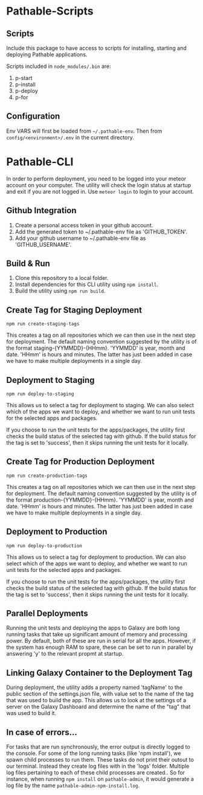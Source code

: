 # Pathable-Scripts

## Scripts

Include this package to have access to scripts for installing, starting and deploying Pathable applications.

Scripts included in `node_modules/.bin` are:

1. p-start
2. p-install
3. p-deploy
4. p-for

## Configuration

Env VARS will first be loaded from `~/.pathable-env`. Then from `config/<environment>/.env` in the current directory.

# Pathable-CLI

In order to perform deployment, you need to be logged into your meteor account on your computer.
The utility will check the login status at startup and exit if you are not logged in. Use
`meteor login` to login to your account.

## Github Integration

1. Create a personal access token in your github account.
2. Add the generated token to ~/.pathable-env file as 'GITHUB_TOKEN'.
3. Add your github username to ~/.pathable-env file as 'GITHUB_USERNAME'.

## Build & Run

1. Clone this repository to a local folder.
2. Install dependencies for this CLI utility using `npm install`.
3. Build the utility using `npm run build`.

## Create Tag for Staging Deployment

`npm run create-staging-tags`

This creates a tag on all repositories which we can then use in the next step for deployment.
The default naming convention suggested by the utility is of the format staging-{YYMMDD}-{HHmm}.
'YYMMDD' is year, month and date. 'HHmm' is hours and minutes. The latter has just been added in
case we have to make multiple deployments in a single day.

## Deployment to Staging

`npm run deploy-to-staging`

This allows us to select a tag for deployment to staging. 
We can also select which of the apps we want to deploy, and whether we want to run
unit tests for the selected apps and packages.

If you choose to run the unit tests for the apps/packages, the utility first checks the build
status of the selected tag with github. If the build status for the tag is set to 'success', then
it skips running the unit tests for it locally.

## Create Tag for Production Deployment

`npm run create-production-tags`

This creates a tag on all repositories which we can then use in the next step for deployment.
The default naming convention suggested by the utility is of the format production-{YYMMDD}-{HHmm}.
'YYMMDD' is year, month and date. 'HHmm' is hours and minutes. The latter has just been added in
case we have to make multiple deployments in a single day.

## Deployment to Production

`npm run deploy-to-production`

This allows us to select a tag for deployment to production. 
We can also select which of the apps we want to deploy, and whether we want to run
unit tests for the selected apps and packages.

If you choose to run the unit tests for the apps/packages, the utility first checks the build
status of the selected tag with github. If the build status for the tag is set to 'success', then
it skips running the unit tests for it locally.

## Parallel Deployments

Running the unit tests and deploying the apps to Galaxy are both long running tasks that take up
significant amount of memory and processing power. By default, both of these are run in serial for
all the apps.
However, if the system has enough RAM to spare, these can be set to run in parallel by answering 'y'
to the relevant propmt at startup.


## Linking Galaxy Container to the Deployment Tag

During deployment, the utility adds a property named 'tagName' to the public section of the
settings.json file, with value set to the name of the tag that was used to build the app.
This allows us to look at the settings of a server on the Galaxy Dashboard and determine the
name of the "tag" that was used to build it. 

## In case of errors...

For tasks that are run synchronously, the error output is directly logged to the console. For some of
the long running tasks (like 'npm install'), we spawn child processes to run them. These tasks do not
print their outout to our terminal. Instead they create log files with in the 'logs' folder.
Multiple log files pertaining to each of these child processes are created.. So for instance, when
running `npm install` on `pathable-admin`, it would generate a log file by the name `pathable-admin-npm-install.log`.
